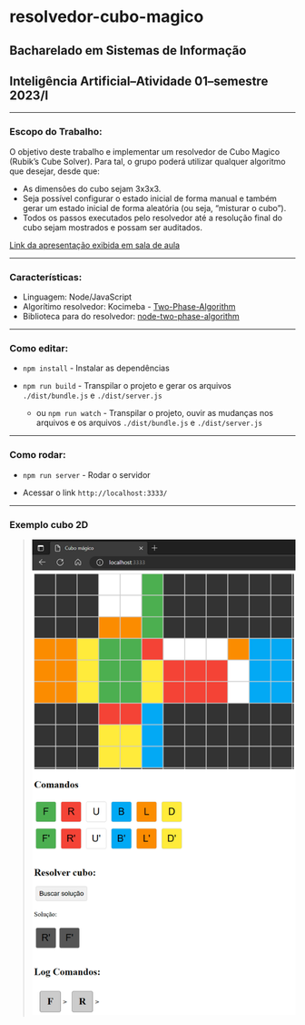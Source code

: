 # resolvedor-cubo-magico

## Bacharelado em Sistemas de Informação

## Inteligência Artificial–Atividade 01–semestre 2023/I

---

### Escopo do Trabalho:

O objetivo deste trabalho e implementar um resolvedor de Cubo Magico (Rubik’s Cube Solver). Para tal, o grupo poderá utilizar qualquer algoritmo que desejar, desde que:

- As dimensões do cubo sejam 3x3x3.
- Seja possível configurar o estado inicial de forma manual e também gerar um estado inicial de forma aleatória (ou seja, “misturar o cubo”).
- Todos os passos executados pelo resolvedor até a resolução final do cubo sejam mostrados e possam ser auditados.

[Link da apresentação exibida em sala de aula](apresentacao-resolvedor-de-cubo-magico.pdf)

---

### Características:

- Linguagem: Node/JavaScript
- Algorítimo resolvedor: Kocimeba - [Two-Phase-Algorithm](http://kociemba.org/cube.htm)
- Biblioteca para do resolvedor: [node-two-phase-algorithm](https://github.com/daniel-j/node-two-phase-algorithm)

---

### Como editar:

- `npm install` - Instalar as dependências

- `npm run build` - Transpilar o projeto e gerar os arquivos `./dist/bundle.js` e `./dist/server.js`

  - ou `npm run watch` - Transpilar o projeto, ouvir as mudanças nos arquivos e os arquivos `./dist/bundle.js` e `./dist/server.js`

---

### Como rodar:

- `npm run server` - Rodar o servidor

- Acessar o link `http://localhost:3333/`

---

### Exemplo cubo 2D

> ![Exemplo cubo 2D](cube-2d-example.png)
